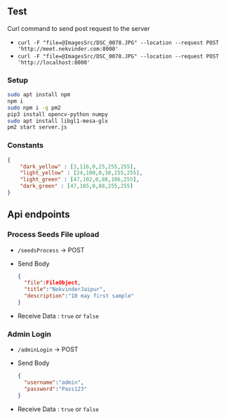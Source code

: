 ## Test

Curl command to send post request to the server
- `curl -F "file=@ImagesSrc/DSC_0078.JPG" --location --request POST 'http://meet.nekvinder.com:8000'`
- `curl -F "file=@ImagesSrc/DSC_0078.JPG" --location --request POST 'http://localhost:8000'`

### Setup

```Bash
sudo apt install npm
npm i
sudo npm i -g pm2
pip3 install opencv-python numpy
sudo apt install libgl1-mesa-glx
pm2 start server.js
```

### Constants

```JSON
{
    "dark_yellow" : [3,116,0,25,255,255],
    "light_yellow" : [24,100,0,38,255,255],
    "light_green" : [47,102,0,88,186,255],
    "dark_green" : [47,185,0,88,255,255]
}
```

## Api endpoints

### Process Seeds File upload

- `/seedsProcess` -> POST

- Send Body

  ```JSON
  {
    "file":FileObject,
    "title":"NekvinderJaipur",
    "description":"10 may first sample"
  }
  ```

- Receive Data : `true` or `false`

### Admin Login

- `/adminLogin` -> POST

- Send Body

  ```JSON
  {
    "username":"admin",
    "password":"Pass123"
  }
  ```

- Receive Data : `true` or `false`
